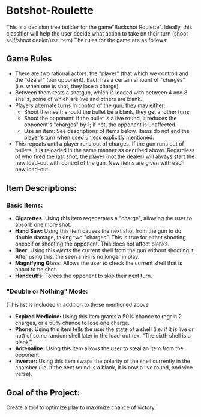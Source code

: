 # Botshot-Roulette

This is a decision tree builder for the game"Buckshot Roulette". Ideally, this classifier will help the user decide what action to take on their turn (shoot self/shoot dealer/use item)
The rules for the game are as follows:

## Game Rules

* There are two rational actors: the "player" (that which we control) and the "dealer" (our opponent). Each has a certain amount of "charges" (i.e. when one is shot, they lose a charge)
* Between them rests a shotgun, which is loaded with between 4 and 8 shells, some of which are live and others are blank.
* Players alternate turns in control of the gun; they may either:
  * Shoot themself: should the bullet be a blank, they get another turn;
  * Shoot the opponent: if the bullet is a live round, it reduces the opponent's "charges" by 1; if not, the opponent is unaffected.
  * Use an item: See descriptions of items below. Items do not end the player's turn when used unless explicitly mentioned.
* This repeats until a player runs out of charges. If the gun runs out of bullets, it is reloaded in the same manner as decribed above. Regardless of who fired the last shot, the player (not the dealer) will always start the new load-out with control of the gun. New items are given with each new load-out.

## Item Descriptions:

### Basic Items:

* **Cigarettes:** Using this item regenerates a "charge", allowing the user to absorb one more shot.
* **Hand Saw:** Using this item causes the next shot from the gun to do double damage, taking two "charges". This is true for either shooting oneself or shooting the opponent. This does not affect blanks.
* **Beer:** Using this _ejects_ the current shell from the gun without shooting it. After using this, the seen shell is no longer in play.
* **Magnifying Glass:** Allows the user to check the current shell that is about to be shot.
* **Handcuffs:** Forces the opponent to skip their next turn.

### "Double or Nothing" Mode:
(This list is included in addition to those mentioned above
* **Expired Medicine:** Using this item grants a 50% chance to regain 2 charges, or a 50% chance to lose one charge.
* **Phone:** Using this item tells the user the state of a shell (i.e. if it is live or not) of some random shell later in the load-out (ex. "The sixth shell is a blank")
* **Adrenaline:** Using this item allows the user to steal an item from the opponent.
* **Inverter:** Using this item swaps the polarity of the shell currently in the chamber (i.e. if the next round is a blank, it is now a live round, and vice-versa).


## Goal of the Project:
Create a tool to optimize play to maximize chance of victory.
